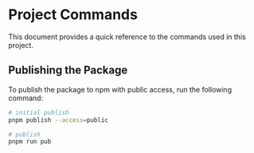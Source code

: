 # Project Commands

This document provides a quick reference to the commands used in this project.

## Publishing the Package

To publish the package to npm with public access, run the following command:

```bash
# initial publish
pnpm publish --access=public
```

```bash
# publish
pnpm run pub
```
